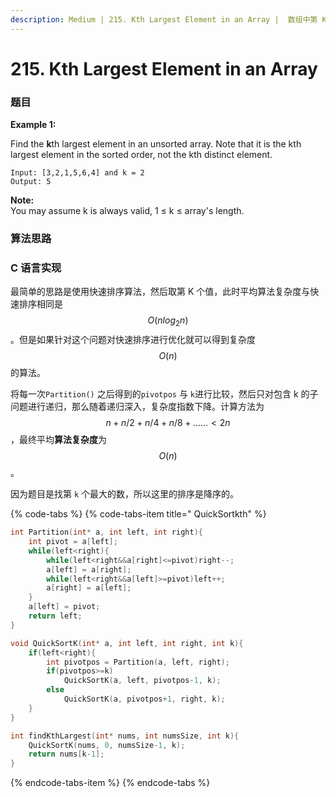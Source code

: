 ```yaml
---
description: Medium | 215. Kth Largest Element in an Array |  数组中第 K 个最大的数
---
```


# 215. Kth Largest Element in an Array

### 题目

**Example 1:**

Find the **k**th largest element in an unsorted array. Note that it is the kth largest element in the sorted order, not the kth distinct element.

```text
Input: [3,2,1,5,6,4] and k = 2
Output: 5
```

**Note:**   
You may assume k is always valid, 1 ≤ k ≤ array's length.

### 算法思路

### C 语言实现

最简单的思路是使用快速排序算法，然后取第 K 个值，此时平均算法复杂度与快速排序相同是 $$O(nlog_{2}n)$$。但是如果针对这个问题对快速排序进行优化就可以得到复杂度 $$O(n)$$ 的算法。

将每一次`Partition()` 之后得到的`pivotpos` 与 `k`进行比较，然后只对包含 k 的子问题进行递归，那么随着递归深入，复杂度指数下降。计算方法为 $$n+n/2+n/4+n/8+……<2n$$ ，最终平均**算法复杂度**为 $$O(n)$$ 。

因为题目是找第 `k` 个最大的数，所以这里的排序是降序的。

{% code-tabs %}
{% code-tabs-item title=" QuickSortkth" %}
```c
int Partition(int* a, int left, int right){
    int pivot = a[left];
    while(left<right){
        while(left<right&&a[right]<=pivot)right--;
        a[left] = a[right];
        while(left<right&&a[left]>=pivot)left++;
        a[right] = a[left];
    }
    a[left] = pivot;
    return left;
}

void QuickSortK(int* a, int left, int right, int k){
    if(left<right){
        int pivotpos = Partition(a, left, right);
        if(pivotpos>=k)
            QuickSortK(a, left, pivotpos-1, k);
        else
            QuickSortK(a, pivotpos+1, right, k);  
    }
}

int findKthLargest(int* nums, int numsSize, int k){
    QuickSortK(nums, 0, numsSize-1, k);
    return nums[k-1];
}
```
{% endcode-tabs-item %}
{% endcode-tabs %}



